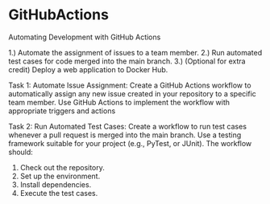 # GitHubActions
Automating Development with GitHub Actions

1.) Automate the assignment of issues to a team member.
2.) Run automated test cases for code merged into the main branch.
3.) (Optional for extra credit) Deploy a web application to Docker Hub.

Task 1: Automate Issue Assignment:
Create a GitHub Actions workflow to automatically assign any new issue created in your repository to a specific team member.
Use GitHub Actions to implement the workflow with appropriate triggers and actions

Task 2: Run Automated Test Cases:
Create a workflow to run test cases whenever a pull request is merged into the main branch.
Use a testing framework suitable for your project (e.g., PyTest, or JUnit).
The workflow should:
  1. Check out the repository.
  2. Set up the environment.
  3. Install dependencies.
  4. Execute the test cases.
